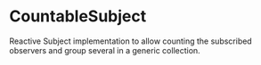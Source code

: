 # CountableSubject
Reactive Subject implementation to allow counting the subscribed observers and group several in a generic collection.
